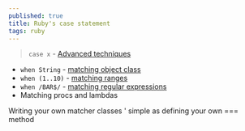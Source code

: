 ```yaml
---
published: true
title: Ruby's case statement
tags: ruby
---
```

> `case x` - [Advanced techniques](https://www.honeybadger.io/blog/rubys-case-statement-advanced-techniques/)
- `when String` - [matching object class](https://www.honeybadger.io/blog/rubys-case-statement-advanced-techniques/#matching-ranges-in-case-statements)  
- `when (1..10)` -  [matching ranges](https://www.honeybadger.io/blog/rubys-case-statement-advanced-techniques/#matching-ranges-in-case-statements)
- `when /BAR$/` - [matching regular expressions](https://www.honeybadger.io/blog/rubys-case-statement-advanced-techniques/#matching-regular-expressions-with-case-statements)
- Matching procs and lambdas

Writing your own matcher classes
	' simple as defining your own === method
